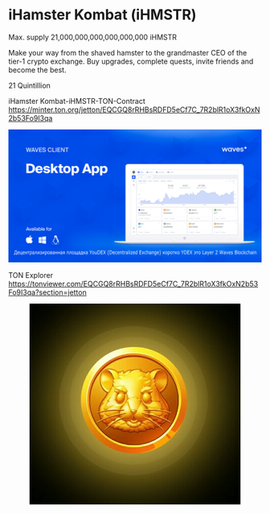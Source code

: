 # iHamster Kombat (iHMSTR)

Max. supply 21,000,000,000,000,000,000 iHMSTR

Make your way from the shaved hamster to the grandmaster CEO of the tier-1 crypto exchange.  Buy upgrades, complete quests, invite friends and become the best.

21 Quintillion

iHamster Kombat-iHMSTR-TON-Contract 
https://minter.ton.org/jetton/EQCGQ8rRHBsRDFD5eCf7C_7R2blR1oX3fkOxN2b53Fo9I3qa

<p align="center">
  <img src="https://github.com/raasakh/YDEX/blob/dev/wallet.png">
</p>


TON Explorer https://tonviewer.com/EQCGQ8rRHBsRDFD5eCf7C_7R2blR1oX3fkOxN2b53Fo9I3qa?section=jetton
<p align="center">
  <img src="https://github.com/js2028497/iHamsterKombat/blob/dev/iHMSTR_black.png">
</p>
